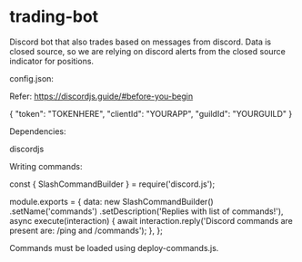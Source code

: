 # trading-bot

Discord bot that also trades based on messages from discord.
Data is closed source, so we are relying on discord alerts from the closed source indicator for positions.

config.json:

Refer: https://discordjs.guide/#before-you-begin

{
    "token": "TOKENHERE",
    "clientId": "YOURAPP",
    "guildId": "YOURGUILD"
}

Dependencies:

discordjs


Writing commands:

const { SlashCommandBuilder } = require('discord.js');

module.exports = {
    data: new SlashCommandBuilder()
        .setName('commands')
        .setDescription('Replies with list of commands!'),
    async execute(interaction) {
        await interaction.reply('Discord commands are present are: /ping and /commands');
    },
};

Commands must be loaded using deploy-commands.js.




